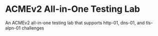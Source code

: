 # ACMEv2 All-in-One Testing Lab
An ACMEv2 all-in-one testing lab that supports http-01, dns-01, and tls-alpn-01 challenges




